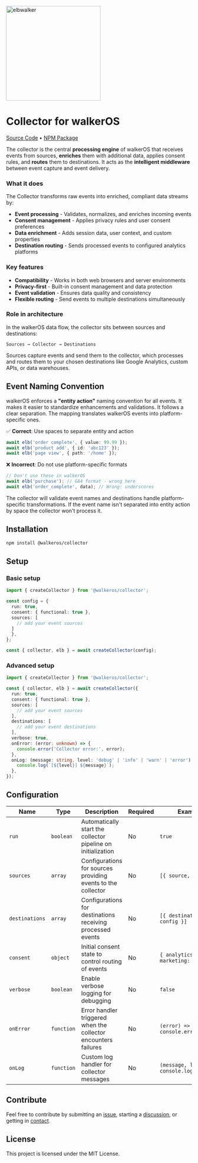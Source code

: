 <p align="left">
  <a href="https://elbwalker.com">
    <img title="elbwalker" src="https://www.elbwalker.com/img/elbwalker_logo.png" width="256px"/>
  </a>
</p>

# Collector for walkerOS

[Source Code](https://github.com/elbwalker/walkerOS/tree/main/packages/collector)
&bull; [NPM Package](https://www.npmjs.com/package/@walkeros/collector)

The collector is the central **processing engine** of walkerOS that receives
events from sources, **enriches** them with additional data, applies consent
rules, and **routes** them to destinations. It acts as the **intelligent
middleware** between event capture and event delivery.

### What it does

The Collector transforms raw events into enriched, compliant data streams by:

- **Event processing** - Validates, normalizes, and enriches incoming events
- **Consent management** - Applies privacy rules and user consent preferences
- **Data enrichment** - Adds session data, user context, and custom properties
- **Destination routing** - Sends processed events to configured analytics
  platforms

### Key features

- **Compatibility** - Works in both web browsers and server environments
- **Privacy-first** - Built-in consent management and data protection
- **Event validation** - Ensures data quality and consistency
- **Flexible routing** - Send events to multiple destinations simultaneously

### Role in architecture

In the walkerOS data flow, the collector sits between sources and destinations:

```
Sources → Collector → Destinations
```

Sources capture events and send them to the collector, which processes and
routes them to your chosen destinations like Google Analytics, custom APIs, or
data warehouses.

## Event Naming Convention

walkerOS enforces a **"entity action"** naming convention for all events. It
makes it easier to standardize enhancements and validations. It follows a clear
separation. The mapping translates walkerOS events into platform-specific ones.

✅ **Correct**: Use spaces to separate entity and action

```typescript
await elb('order complete', { value: 99.99 });
await elb('product add', { id: 'abc123' });
await elb('page view', { path: '/home' });
```

❌ **Incorrect**: Do not use platform-specific formats

```typescript
// Don't use these in walkerOS
await elb('purchase'); // GA4 format - wrong here
await elb('order_complete', data); // Wrong: underscores
```

The collector will validate event names and destinations handle
platform-specific transformations. If the event name isn't separated into entity
action by space the collector won't process it.

## Installation

```bash
npm install @walkeros/collector
```

## Setup

### Basic setup

```typescript
import { createCollector } from '@walkeros/collector';

const config = {
  run: true,
  consent: { functional: true },
  sources: [
    // add your event sources
  ]
  },
};

const { collector, elb } = await createCollector(config);
```

### Advanced setup

```typescript
import { createCollector } from '@walkeros/collector';

const { collector, elb } = await createCollector({
  run: true,
  consent: { functional: true },
  sources: [
    // add your event sources
  ],
  destinations: [
    // add your event destinations
  ],
  verbose: true,
  onError: (error: unknown) => {
    console.error('Collector error:', error);
  },
  onLog: (message: string, level: 'debug' | 'info' | 'warn' | 'error') => {
    console.log(`[${level}] ${message}`);
  },
});
```

## Configuration

| Name           | Type       | Description                                                    | Required | Example                                    |
| -------------- | ---------- | -------------------------------------------------------------- | -------- | ------------------------------------------ |
| `run`          | `boolean`  | Automatically start the collector pipeline on initialization   | No       | `true`                                     |
| `sources`      | `array`    | Configurations for sources providing events to the collector   | No       | `[{ source, config }]`                     |
| `destinations` | `array`    | Configurations for destinations receiving processed events     | No       | `[{ destination, config }]`                |
| `consent`      | `object`   | Initial consent state to control routing of events             | No       | `{ analytics: true, marketing: false }`    |
| `verbose`      | `boolean`  | Enable verbose logging for debugging                           | No       | `false`                                    |
| `onError`      | `function` | Error handler triggered when the collector encounters failures | No       | `(error) => console.error(error)`          |
| `onLog`        | `function` | Custom log handler for collector messages                      | No       | `(message, level) => console.log(message)` |

## Contribute

Feel free to contribute by submitting an
[issue](https://github.com/elbwalker/walkerOS/issues), starting a
[discussion](https://github.com/elbwalker/walkerOS/discussions), or getting in
[contact](https://calendly.com/elb-alexander/30min).

## License

This project is licensed under the MIT License.
